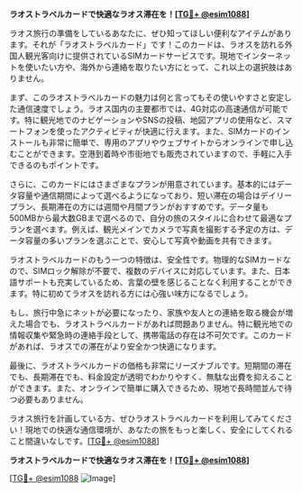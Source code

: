 **ラオストラベルカードで快適なラオス滞在を！[[TG💪+ @esim1088](https://t.me/s/esim1088)]**

ラオス旅行の準備をしているあなたに、ぜひ知ってほしい便利なアイテムがあります。それが「ラオストラベルカード」です！このカードは、ラオスを訪れる外国人観光客向けに提供されているSIMカードサービスです。現地でインターネットを使いたい方や、海外から連絡を取りたい方にとって、これ以上の選択肢はありません。

まず、このラオストラベルカードの魅力は何と言ってもその使いやすさと安定した通信速度でしょう。ラオス国内の主要都市では、4G対応の高速通信が可能です。特に観光地でのナビゲーションやSNSの投稿、地図アプリの使用など、スマートフォンを使ったアクティビティが快適に行えます。また、SIMカードのインストールも非常に簡単で、専用のアプリやウェブサイトからオンラインで申し込むことができます。空港到着時や市街地でも販売されていますので、手軽に入手できるのもポイントです。

さらに、このカードにはさまざまなプランが用意されています。基本的にはデータ容量や通信期間によって選べるようになっており、短い滞在の場合はデイリープラン、長期滞在の方には週間や月間プランがおすすめです。データ量も500MBから最大数GBまで選べるので、自分の旅のスタイルに合わせて最適なプランを選べます。例えば、観光メインでカメラで写真を撮影する予定の方は、データ容量の多いプランを選ぶことで、安心して写真や動画を共有できます。

ラオストラベルカードのもう一つの特徴は、安全性です。物理的なSIMカードなので、SIMロック解除が不要で、複数のデバイスに対応しています。また、日本語サポートも充実しているため、言葉の壁を感じることなく利用することができます。特に初めてラオスを訪れる方には心強い味方になるでしょう。

もし、旅行中急にネットが必要になったり、家族や友人との連絡を取る機会が増えた場合でも、ラオストラベルカードがあれば問題ありません。特に観光地での情報収集や緊急時の連絡手段として、携帯電話の存在は不可欠です。このカードがあれば、ラオスでの滞在がより安全かつ快適になります。

最後に、ラオストラベルカードの価格も非常にリーズナブルです。短期間の滞在でも、長期滞在でも、料金設定が透明でわかりやすく、無駄な出費を抑えることができます。また、オンラインで簡単に購入できるため、現地で長時間並んで待つ必要もありません。

ラオス旅行を計画している方、ぜひラオストラベルカードを利用してみてください！現地での快適な通信環境が、あなたの旅をもっと楽しく、安全にしてくれること間違いなしです。[[TG💪+ @esim1088](https://t.me/s/esim1088)]

**ラオストラベルカードで快適なラオス滞在を！[[TG💪+ @esim1088](https://t.me/s/esim1088)]**

[[TG💪+ @esim1088](https://t.me/s/esim1088) ![Image](https://i.postimg.cc/Y0z9fWf4/image.png)]
